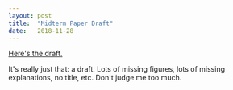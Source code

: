 ```yaml
---
layout: post
title:  "Midterm Paper Draft"
date:   2018-11-28
---
```


[Here's the draft.](/files/midyear-draft.pdf)

It's really just that: a draft. Lots of missing figures, lots of missing explanations, no title, etc. Don't judge me too much.